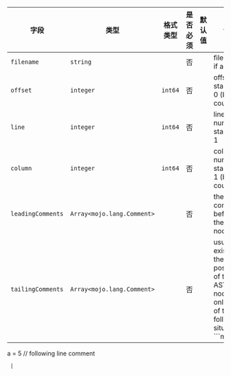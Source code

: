 | 字段 | 类型 | 格式类型 | 是否必须 | 默认值 | 说明 |
|---|---|---|---|---|---|
| `filename` | `string` |  | 否 |  | filename, if any |
| `offset` | `integer` | `int64` | 否 |  | offset, starting at 0 (byte count) |
| `line` | `integer` | `int64` | 否 |  | line number, starting at 1 |
| `column` | `integer` | `int64` | 否 |  | column number, starting at 1 (byte count) |
| `leadingComments` | `Array<mojo.lang.Comment>` |  | 否 |  | the comment before the AST node |
| `tailingComments` | `Array<mojo.lang.Comment>` |  | 否 |  | usually exist in the end position of the AST nodeand only one of the following situations:<br>```mojo
   a = 5 // following line comment 

```
 |
